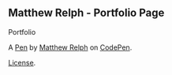Matthew Relph - Portfolio Page
------------------------------
Portfolio

A [Pen](https://codepen.io/mattrelph/pen/YxmxxM) by [Matthew Relph](https://codepen.io/mattrelph) on [CodePen](https://codepen.io).

[License](https://codepen.io/mattrelph/pen/YxmxxM/license).